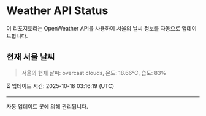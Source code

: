 
# Weather API Status

이 리포지토리는 OpenWeather API를 사용하여 서울의 날씨 정보를 자동으로 업데이트합니다.

## 현재 서울 날씨
> 서울의 현재 날씨: overcast clouds, 온도: 18.66°C, 습도: 83%

⏳ 업데이트 시간: 2025-10-18 03:16:19 (UTC)

---
자동 업데이트 봇에 의해 관리됩니다.

